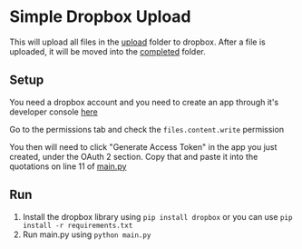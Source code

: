 # Simple Dropbox Upload

This will upload all files in the [upload](./upload/) folder to dropbox. After a file is uploaded, it will be moved into the [completed](./completed/) folder.


## Setup
You need a dropbox account and you need to create an app through it's developer console [here](https://www.dropbox.com/developers/apps/create)

Go to the permissions tab and check the `files.content.write` permission

You then will need to click "Generate Access Token" in the app you just created, under the OAuth 2 section. Copy that and paste it into the quotations on line 11 of [main.py](./main.py)

## Run
1. Install the dropbox library using `pip install dropbox` or you can use `pip install -r requirements.txt`
2. Run main.py using `python main.py`